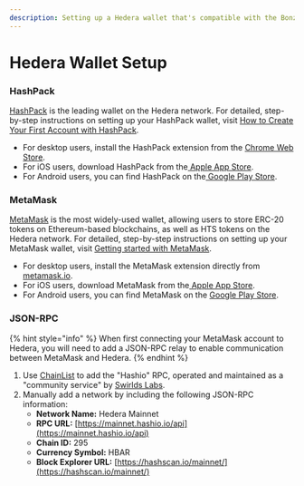 ```yaml
---
description: Setting up a Hedera wallet that's compatible with the Bonzo Finance protocol.
---
```


# Hedera Wallet Setup

### HashPack <a href="#hashpack" id="hashpack"></a>

[HashPack](https://www.hashpack.app/) is the leading wallet on the Hedera network. For detailed, step-by-step instructions on setting up your HashPack wallet, visit [How to Create Your First Account with HashPack](https://www.hashpack.app/post/how-to-create-your-first-account-with-hashpack).

* For desktop users, install the HashPack extension from the [Chrome Web Store](https://chrome.google.com/webstore/detail/hashpack/gjagmgiddbbciopjhllkdnddhcglnemk).
* For iOS users, download HashPack from the[ Apple App Store](https://apps.apple.com/us/app/hashpack/id6444389849).
* For Android users, you can find HashPack on the[ Google Play Store](https://play.google.com/store/apps/details?id=app.hashpack.wallet.twa).

### MetaMask <a href="#metamask" id="metamask"></a>

[MetaMask](https://metamask.io/) is the most widely-used wallet, allowing users to store ERC-20 tokens on Ethereum-based blockchains, as well as HTS tokens on the Hedera network. For detailed, step-by-step instructions on setting up your MetaMask wallet, visit [Getting started with MetaMask](https://support.metamask.io/hc/en-us/articles/360015489531-Getting-started-with-MetaMask).

* For desktop users, install the MetaMask extension directly from [metamask.io](https://metamask.io/).
* For iOS users, download MetaMask from the[ Apple App Store](https://apps.apple.com/us/app/metamask-blockchain-wallet/id1438144202?\_branch\_match\_id=1235424007731302813&\_branch\_referrer=H4sIAAAAAAAAA8soKSkottLXz00tScxNLM7WSywo0MvJzMvWL8529DB2SnSztAQA5G46IyQAAAA%3D).
* For Android users, you can find MetaMask on the [Google Play Store](https://play.google.com/store/apps/details?id=io.metamask\&hl=en\_US\&ref=producthunt&\_branch\_match\_id=1235424007731302813&\_branch\_referrer=H4sIAAAAAAAAA8soKSkottLXz00tScxNLM7WSywo0MvJzMvWT6ooz3a1yHeztAQA%2FOIqTSQAAAA%3D).

### JSON-RPC

{% hint style="info" %}
When first connecting your MetaMask account to Hedera, you will need to add a JSON-RPC relay to enable communication between MetaMask and Hedera.
{% endhint %}

1. Use [ChainList](https://chainlist.org/chain/295) to add the "Hashio" RPC, operated and maintained as a "community service" by [Swirlds Labs](https://www.swirldslabs.com).
2. Manually add a network by including the following JSON-RPC information:
   * **Network Name:** Hedera Mainnet
   * **RPC URL:** [https://mainnet.hashio.io/api](https://mainnet.hashio.io/api)
   * **Chain ID:** 295
   * **Currency Symbol:** HBAR
   * **Block Explorer URL:** [https://hashscan.io/mainnet/](https://hashscan.io/mainnet/)
